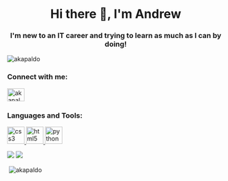 <!--
**AKapaldo/AKapaldo** is a ✨ _special_ ✨ repository because its `README.md` (this file) appears on your GitHub profile.

Here are some ideas to get you started:

- 🔭 I’m currently working on ...
- 👯 I’m looking to collaborate on ...
- 🤔 I’m looking for help with ...
- 💬 Ask me about ...
- 😄 Pronouns: ...
- ⚡ Fun fact: ...
-->
<h1 align="center">Hi there 👋, I'm Andrew</h1>
<h3 align="center">I'm new to an IT career and trying to learn as much as I can by doing!</h3>

<p align="left"> <img src="https://komarev.com/ghpvc/?username=akapaldo&label=Profile%20views&color=0e75b6&style=flat" alt="akapaldo" /> </p>

<p align="left"> 
<h3 align="left">Connect with me:</h3>
<a href="https://linkedin.com/in/andrew-kapaldo" target="blank"><img align="center" src="https://cdn.jsdelivr.net/npm/simple-icons@3.0.1/icons/linkedin.svg" alt="akapaldo" height="30" width="40" /></a>
</p>

<h3 align="left">Languages and Tools:</h3>
<p align="left"> <a href="https://www.w3schools.com/css/" target="_blank"> <img src="https://devicons.github.io/devicon/devicon.git/icons/css3/css3-original-wordmark.svg" alt="css3" width="40" height="40"/> </a> <a href="https://www.w3.org/html/" target="_blank"> <img src="https://devicons.github.io/devicon/devicon.git/icons/html5/html5-original-wordmark.svg" alt="html5" width="40" height="40"/> </a> <a href="https://www.python.org" target="_blank"> <img src="https://devicons.github.io/devicon/devicon.git/icons/python/python-original.svg" alt="python" width="40" height="40"/> </a> </p>

![](https://img.shields.io/badge/Code-Python-informational?style=flat&logo=https://github.com/AKapaldo/AKapaldo/images/python.svg&logoColor=white&color=blue)
![](https://img.shields.io/badge/Code-PowerShell-informational?style=flat&logo=https://github.com/AKapaldo/AKapaldo/images/powershell.svg&logoColor=white&color=blue)


<p>&nbsp;<img align="center" src="https://github-readme-stats.vercel.app/api?username=akapaldo&show_icons=true" alt="akapaldo" /></p>
